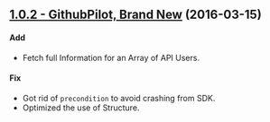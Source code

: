 ## [1.0.2 - GithubPilot, Brand New](https://github.com/jindulys/GithubPilot/releases/tag/1.0.2) (2016-03-15)

#### Add
* Fetch full Information for an Array of API Users.

#### Fix
* Got rid of `precondition` to avoid crashing from SDK.
* Optimized the use of Structure.
